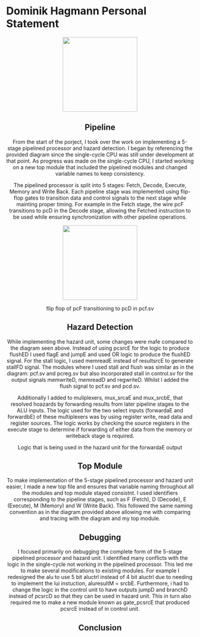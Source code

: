 # Dominik Hagmann Personal Statement

<center> <img src= "/Users/Dominik.hagmann/Documents/iac/lab0-devtools/autumn/workspace/RISC-V-Team-13-1/images/Screenshot 2024-12-13 at 17.24.41.png" width = 200 length = 200>

## Pipeline

From the start of the porject, I took over the work on implementing a 5-stage pipelined processor and hazard detection. I began by referencing the provided diagram since the single-cycle CPU was still under development at that point. As progress was made on the single-cycle CPU, I started working on a new top module that included the pipelined modules and changed variable names to keep consistency. 

The pipelined processor is split into 5 stages: Fetch, Decode, Execute, Memory and Write Back. Each pipeline stage was implemented using flip-flop gates to transition data and control signals to the next stage while mainting proper timing. For example in the Fetch stage, the wire pcF transitions to pcD in the Decode stage, allowing the Fetched instruction to be used while ensuring synchronization with other pipeline operations. 

<center> <img src=____________ = width = 200 length = 200>

flip flop of pcF transitioning to pcD in pcf.sv


## Hazard Detection

While implementing the hazard unit, some changes were mafe compared to the diagram seen above. Instead of using pcsrcE for the logic to produce flushED I used flagE and jumpE and used OR logic to produce the flushED signal. For the stall logic, I used memreadE instead of resultsrcE to generate stallFD signal. The modules where I used stall and flush was similar as in the diagram: pcf.sv and pcreg.sv but also incorporated stall in control.sv for the output signals memwriteD, memreadD and regwriteD. Whilst I added the flush signal to pcf.sv and pcd.sv.

Additionally I added to muliplexers, mux_srcaE and mux_srcbE, that resolved hoazards by forwarding results from later pipeline stages to the ALU inputs. The logic used for the two select inputs (forwardaE and forwardbE) of these multiplexers was by using register write, read data and register sources. The logic works by checking the source registers in the execute stage to determine if forwarding of either data from the memory or writeback stage is required. 



Logic that is being used in the hazard unit for the forwardaE output

## Top Module

To make implementation of the 5-stage pipelined processor and hazard unit easier, I made a new top file and ensures that variable naming throughout all the modules and top module stayed consistnt. I used identifiers corresponding to the pipeline stages, such as F (Fetch), D (Decode), E (Execute), M (Memory) and W (Write Back). This followed the same naming convention as in the diagram provided above allowing me with comparing and tracing with the diagram and my top module.

## Debugging

I focused primarily on debugging the complete form of the 5-stage pipelined processor and hazard unit. I identified many conflicts with the logic in the single-cycle not working in the pipelined processor. This led me to make several modifications to existing modules. For example I redesigned the alu to use 5 bit aluctrl instead of 4 bit aluctrl due to needing to implement the lui instuction, aluresultM = srcbE. Furthermore, i had to change the logic in the control unit to have outputs jumpD and branchD instead of pcsrcD so that they can be used in hazard unit. This in turn also required me to make a new module known as gate_pcsrcE that produced pcsrcE instead of in control unit.


## Conclusion

